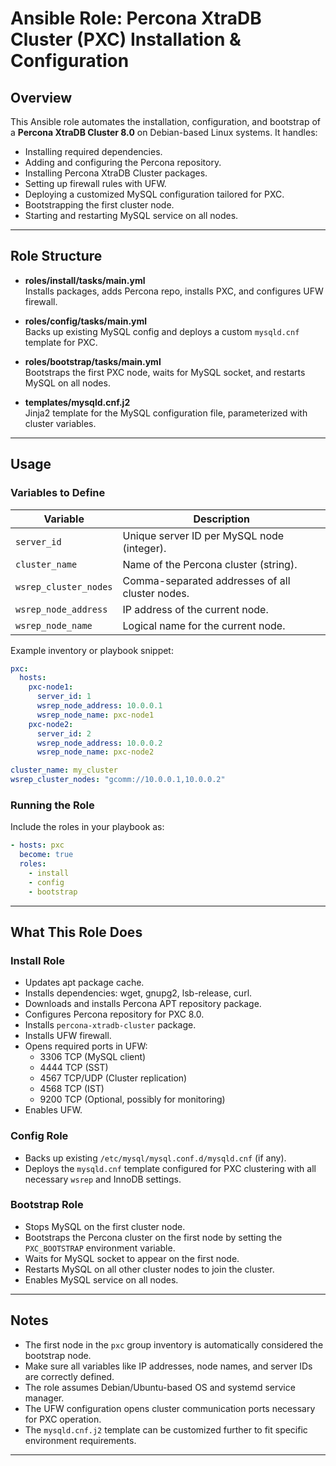 
# Ansible Role: Percona XtraDB Cluster (PXC) Installation & Configuration

## Overview

This Ansible role automates the installation, configuration, and bootstrap of a **Percona XtraDB Cluster 8.0** on Debian-based Linux systems. It handles:


- Installing required dependencies.
- Adding and configuring the Percona repository.
- Installing Percona XtraDB Cluster packages.
- Setting up firewall rules with UFW.
- Deploying a customized MySQL configuration tailored for PXC.
- Bootstrapping the first cluster node.
- Starting and restarting MySQL service on all nodes.

---

## Role Structure

- **roles/install/tasks/main.yml**  
  Installs packages, adds Percona repo, installs PXC, and configures UFW firewall.

- **roles/config/tasks/main.yml**  
  Backs up existing MySQL config and deploys a custom `mysqld.cnf` template for PXC.

- **roles/bootstrap/tasks/main.yml**  
  Bootstraps the first PXC node, waits for MySQL socket, and restarts MySQL on all nodes.

- **templates/mysqld.cnf.j2**  
  Jinja2 template for the MySQL configuration file, parameterized with cluster variables.

---

## Usage

### Variables to Define

| Variable             | Description                                 |
|----------------------|---------------------------------------------|
| `server_id`          | Unique server ID per MySQL node (integer). |
| `cluster_name`       | Name of the Percona cluster (string).       |
| `wsrep_cluster_nodes`| Comma-separated addresses of all cluster nodes. |
| `wsrep_node_address` | IP address of the current node.              |
| `wsrep_node_name`    | Logical name for the current node.           |

Example inventory or playbook snippet:

```yaml
pxc:
  hosts:
    pxc-node1:
      server_id: 1
      wsrep_node_address: 10.0.0.1
      wsrep_node_name: pxc-node1
    pxc-node2:
      server_id: 2
      wsrep_node_address: 10.0.0.2
      wsrep_node_name: pxc-node2

cluster_name: my_cluster
wsrep_cluster_nodes: "gcomm://10.0.0.1,10.0.0.2"
```

### Running the Role

Include the roles in your playbook as:

```yaml
- hosts: pxc
  become: true
  roles:
    - install
    - config
    - bootstrap
```

---

## What This Role Does

### Install Role

- Updates apt package cache.
- Installs dependencies: wget, gnupg2, lsb-release, curl.
- Downloads and installs Percona APT repository package.
- Configures Percona repository for PXC 8.0.
- Installs `percona-xtradb-cluster` package.
- Installs UFW firewall.
- Opens required ports in UFW:
  - 3306 TCP (MySQL client)
  - 4444 TCP (SST)
  - 4567 TCP/UDP (Cluster replication)
  - 4568 TCP (IST)
  - 9200 TCP (Optional, possibly for monitoring)
- Enables UFW.

### Config Role

- Backs up existing `/etc/mysql/mysql.conf.d/mysqld.cnf` (if any).
- Deploys the `mysqld.cnf` template configured for PXC clustering with all necessary `wsrep` and InnoDB settings.

### Bootstrap Role

- Stops MySQL on the first cluster node.
- Bootstraps the Percona cluster on the first node by setting the `PXC_BOOTSTRAP` environment variable.
- Waits for MySQL socket to appear on the first node.
- Restarts MySQL on all other cluster nodes to join the cluster.
- Enables MySQL service on all nodes.

---

## Notes

- The first node in the `pxc` group inventory is automatically considered the bootstrap node.
- Make sure all variables like IP addresses, node names, and server IDs are correctly defined.
- The role assumes Debian/Ubuntu-based OS and systemd service manager.
- The UFW configuration opens cluster communication ports necessary for PXC operation.
- The `mysqld.cnf.j2` template can be customized further to fit specific environment requirements.

---

